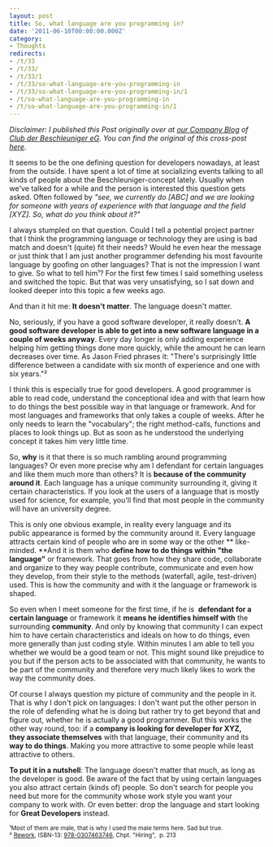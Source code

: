 ```yaml
---
layout: post
title: So, what language are you programming in?
date: '2011-06-10T00:00:00.000Z'
category:
- Thoughts
redirects:
- /t/33
- /t/33/
- /t/33/1
- /t/33/so-what-language-are-you-programming-in
- /t/33/so-what-language-are-you-programming-in/1
- /t/so-what-language-are-you-programming-in
- /t/so-what-language-are-you-programming-in/1
---
```




_Disclaimer: I published this Post originally over at [our Company Blog](http://blog.dieBeschleuniger.de) of [Club der Beschleuniger eG](http://www.dieBeschleuniger.de). You can find the original of this cross-post [here](http://blog.diebeschleuniger.de/2011/08/so-what-language-are-you-programming-in.html)._

It seems to be the one defining question for developers nowadays, at least from the outside. I have spent a lot of time at socializing events talking to all kinds of people about the Beschleuniger-concept lately. Usually when we've talked for a while and the person is interested this question gets asked. Often followed by _"see, we currently do [ABC] and we are looking for someone with years of experience with that language and the field [XYZ]. So, what do you think about it?"_

I always stumpled on that question. Could I tell a potential project partner that I think the programming language or technology they are using is bad match and doesn't (quite) fit their needs? Would he even hear the message or just think that I am just another programmer defending his most favourite language by goofing on other languages? That is not the impression I want to give. So what to tell him¹? For the first few times I said something useless and switched the topic. But that was very unsatisfying, so I sat down and looked deeper into this topic a few weeks ago.

And than it hit me: **It doesn't matter**. The language doesn't matter.

No, seriously, if you have a good software developer, it really doesn't. **A good software developer is able to get into a new software language in a couple of weeks anyway**. Every day longer is only adding experience helping him getting things done more quickly, while the amount he can learn decreases over time. As Jason Fried phrases it: "There's surprisingly little difference between a candidate with six month of experience and one with six years."²

I think this is especially true for good developers.&nbsp;A good programmer is able to read code, understand the conceptional idea and with that learn how to do things the best possible way in that language or framework. And for most languages and frameworks that only takes a couple of weeks. After he only needs to learn the "vocabulary"; the right method-calls, functions and places to look things up. But as soon as he understood the underlying concept it takes him very little time.

So, **why** is it that there is so much rambling around programming languages? Or even more precise why am I defendant for certain languages and like them much more than others? It is **because of the community around it**. Each language has a unique community surrounding it, giving it certain&nbsp;characteristics. If you look at the users of a language that is mostly used for science, for example, you'll find that most people in the community will have an university degree.

This is only one obvious example, in reality every&nbsp;language and its public&nbsp;appearance&nbsp;is formed by the community&nbsp;around&nbsp;it. Every language attracts certain kind of people who are in some way or the other **&nbsp;like-minded. **And it is them who **define how to do things within "the language"** or framework. That goes from how they share code, collaborate and organize to they way people contribute, communicate and even how they develop, from their style to the methods (waterfall, agile, test-driven) used. This is how the community and with it the language or framework is shaped.

So even when I meet someone for the first time, if he is&nbsp; **defendant for a certain language** or framework it **means he identifies himself with** the surrounding **community**. And only by knowing that community I can expect him to have certain&nbsp;characteristics and ideals on how to do things, even more generally than just coding style. Within minutes I am able to tell you whether we would be a good team or not. This might sound like prejudice to you but if the person acts to be associated with that community, he wants to be part of the community and therefore very much likely likes to work the way the community does.

Of course I always question my picture of community and the people in it. That is why I don't pick on languages: I don't want put the other person in the role of defending what he is doing but rather try to get beyond that and figure out, whether he is actually a good programmer. But this works the other way round, too: if a **company is&nbsp;looking for developer for XYZ, they&nbsp;associate&nbsp;themselves**&nbsp;with that language, their community and its&nbsp; **way to do things**. Making you more attractive to some people while least attractive to others.

**To put it in a nutshell**: The language doesn't matter that much, as long as the developer is good. Be aware of the fact that by using certain languages you also attract certain (kinds of) people. So don't search for people you need but more for the community whose work style you want your company to work with. Or even better: drop the language and start looking for **Great Developers** instead.

<small>¹Most of them are male, that is why I used the male terms here. Sad but true.<br/>
² <a href="http://37signals.com/rework/">Rework</a>, ISBN-13: <a href="http://www.amazon.com/Rework-Jason-Fried/dp/0307463745">978-0307463746</a>, Chpt. "Hiring", &nbsp;p. 213</small>
